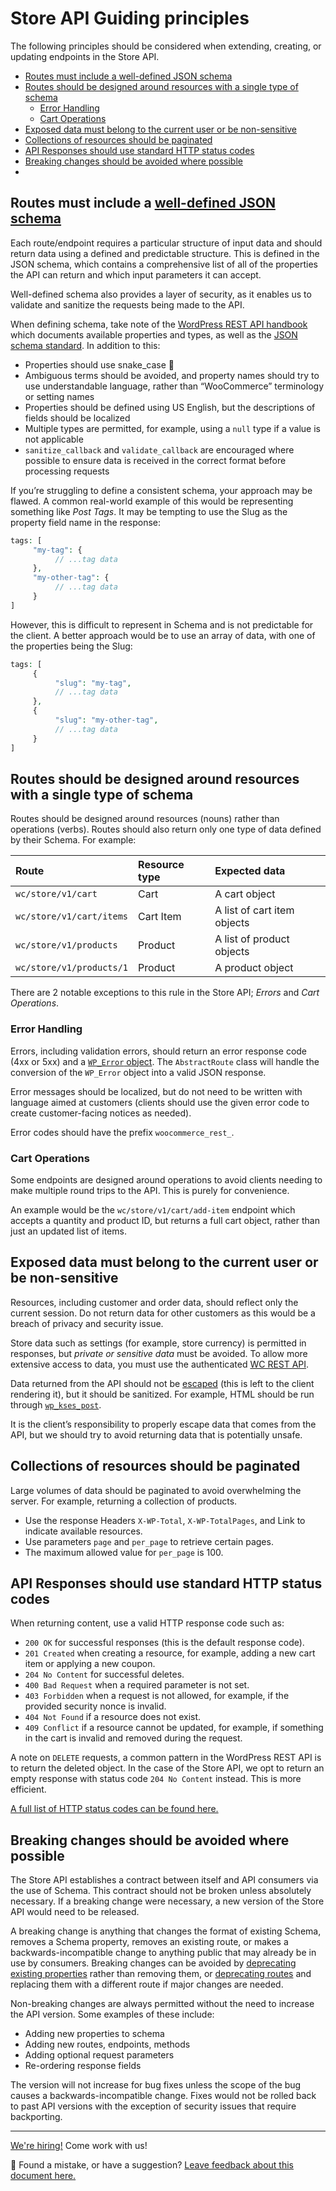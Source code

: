 # Store API Guiding principles <!-- omit in toc -->

The following principles should be considered when extending, creating, or updating endpoints in the Store API.

- [Routes must include a well-defined JSON schema](#routes-must-include-a-well-defined-json-schema)
- [Routes should be designed around resources with a single type of schema](#routes-should-be-designed-around-resources-with-a-single-type-of-schema)
  - [Error Handling](#error-handling)
  - [Cart Operations](#cart-operations)
- [Exposed data must belong to the current user or be non-sensitive](#exposed-data-must-belong-to-the-current-user-or-be-non-sensitive)
- [Collections of resources should be paginated](#collections-of-resources-should-be-paginated)
- [API Responses should use standard HTTP status codes](#api-responses-should-use-standard-http-status-codes)
- [Breaking changes should be avoided where possible](#breaking-changes-should-be-avoided-where-possible)
- [](#)

## Routes must include a [well-defined JSON schema](https://developer.wordpress.org/rest-api/extending-the-rest-api/schema/)

Each route/endpoint requires a particular structure of input data and should return data using a defined and predictable structure. This is defined in the JSON schema, which contains a comprehensive list of all of the properties the API can return and which input parameters it can accept.

Well-defined schema also provides a layer of security, as it enables us to validate and sanitize the requests being made to the API.

When defining schema, take note of the [WordPress REST API handbook](https://developer.wordpress.org/rest-api/extending-the-rest-api/schema/) which documents available properties and types, as well as the [JSON schema standard](http://json-schema.org/). In addition to this:

-   Properties should use snake_case 🐍
-   Ambiguous terms should be avoided, and property names should try to use understandable language, rather than “WooCommerce” terminology or setting names
-   Properties should be defined using US English, but the descriptions of fields should be localized
-   Multiple types are permitted, for example, using a `null` type if a value is not applicable
-   `sanitize_callback` and `validate_callback` are encouraged where possible to ensure data is received in the correct format before processing requests

If you’re struggling to define a consistent schema, your approach may be flawed. A common real-world example of this would be representing something like _Post Tags_. It may be tempting to use the Slug as the property field name in the response:

```php
tags: [
     "my-tag": {
          // ...tag data
     },
     "my-other-tag": {
          // ...tag data
     }
]
```

However, this is difficult to represent in Schema and is not predictable for the client. A better approach would be to use an array of data, with one of the properties being the Slug:

```php
tags: [
     {
          "slug": "my-tag",
          // ...tag data
     },
     {
          "slug": "my-other-tag",
          // ...tag data
     }
]
```

## Routes should be designed around resources with a single type of schema

Routes should be designed around resources (nouns) rather than operations (verbs). Routes should also return only one type of data defined by their Schema. For example:

| Route                    | Resource type | Expected data               |
| :----------------------- | :------------ | :-------------------------- |
| `wc/store/v1/cart`       | Cart          | A cart object               |
| `wc/store/v1/cart/items` | Cart Item     | A list of cart item objects |
| `wc/store/v1/products`   | Product       | A list of product objects   |
| `wc/store/v1/products/1` | Product       | A product object            |

There are 2 notable exceptions to this rule in the Store API; _Errors_ and _Cart Operations_.

### Error Handling

Errors, including validation errors, should return an error response code (4xx or 5xx) and a [`WP_Error` object](https://developer.wordpress.org/reference/classes/wp_error/). The `AbstractRoute` class will handle the conversion of the `WP_Error` object into a valid JSON response.

Error messages should be localized, but do not need to be written with language aimed at customers (clients should use the given error code to create customer-facing notices as needed).

Error codes should have the prefix `woocommerce_rest_`.

### Cart Operations

Some endpoints are designed around operations to avoid clients needing to make multiple round trips to the API. This is purely for convenience.

An example would be the `wc/store/v1/cart/add-item` endpoint which accepts a quantity and product ID, but returns a full cart object, rather than just an updated list of items.

## Exposed data must belong to the current user or be non-sensitive

Resources, including customer and order data, should reflect only the current session. Do not return data for other customers as this would be a breach of privacy and security issue.

Store data such as settings (for example, store currency) is permitted in responses, but _private or sensitive data_ must be avoided. To allow more extensive access to data, you must use the authenticated [WC REST API](https://woocommerce.github.io/woocommerce-rest-api-docs/#introduction).

Data returned from the API should not be [escaped](https://developer.wordpress.org/themes/theme-security/data-sanitization-escaping/) (this is left to the client rendering it), but it should be sanitized. For example, HTML should be run through [`wp_kses_post`](https://developer.wordpress.org/reference/functions/wp_kses_post/).

It is the client’s responsibility to properly escape data that comes from the API, but we should try to avoid returning data that is potentially unsafe.

## Collections of resources should be paginated

Large volumes of data should be paginated to avoid overwhelming the server. For example, returning a collection of products.

-   Use the response Headers `X-WP-Total`, `X-WP-TotalPages`, and Link to indicate available resources.
-   Use parameters `page` and `per_page` to retrieve certain pages.
-   The maximum allowed value for `per_page` is 100.

## API Responses should use standard HTTP status codes

When returning content, use a valid HTTP response code such as:

-   `200 OK` for successful responses (this is the default response code).
-   `201 Created` when creating a resource, for example, adding a new cart item or applying a new coupon.
-   `204 No Content` for successful deletes.
-   `400 Bad Request` when a required parameter is not set.
-   `403 Forbidden` when a request is not allowed, for example, if the provided security nonce is invalid.
-   `404 Not Found` if a resource does not exist.
-   `409 Conflict` if a resource cannot be updated, for example, if something in the cart is invalid and removed during the request.

A note on `DELETE` requests, a common pattern in the WordPress REST API is to return the deleted object. In the case of the Store API, we opt to return an empty response with status code `204 No Content` instead. This is more efficient.

[A full list of HTTP status codes can be found here.](https://www.iana.org/assignments/http-status-codes/http-status-codes.xhtml)

## Breaking changes should be avoided where possible

The Store API establishes a contract between itself and API consumers via the use of Schema. This contract should not be broken unless absolutely necessary. If a breaking change were necessary, a new version of the Store API would need to be released.

A breaking change is anything that changes the format of existing Schema, removes a Schema property, removes an existing route, or makes a backwards-incompatible change to anything public that may already be in use by consumers. Breaking changes can be avoided by [deprecating existing properties](http://json-schema.org/draft/2019-09/json-schema-validation.html#rfc.section.9.3) rather than removing them, or [deprecating routes](https://datatracker.ietf.org/doc/html/rfc8594) and replacing them with a different route if major changes are needed.

Non-breaking changes are always permitted without the need to increase the API version. Some examples of these include:

-   Adding new properties to schema
-   Adding new routes, endpoints, methods
-   Adding optional request parameters
-   Re-ordering response fields

The version will not increase for bug fixes unless the scope of the bug causes a backwards-incompatible change. Fixes would not be rolled back to past API versions with the exception of security issues that require backporting.

<!-- FEEDBACK -->

---

[We're hiring!](https://woocommerce.com/careers/) Come work with us!

🐞 Found a mistake, or have a suggestion? [Leave feedback about this document here.](https://github.com/woocommerce/woocommerce-gutenberg-products-block/issues/new?assignees=&labels=type%3A+documentation&template=--doc-feedback.md&title=Feedback%20on%20./src/StoreApi/docs/guiding-principles.md)

<!-- /FEEDBACK -->

